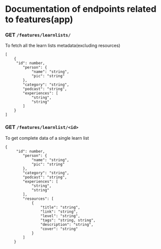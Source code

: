 # Documentation of endpoints related to features(app)

### GET `/features/learnlists/`
To fetch all the learn lists metadata(excluding resources)
```
[
	{
	 "id": number,
        "person": {
            "name": "string",
            "pic": "string"
        },
        "category": "string",
        "podcast": "string",
        "experiences": [
            "string",
            "string"
        ]
	}
]
```

### GET `/features/learnlist/<id>`
To get complete data of a single learn list
```
{
	 "id": number,
        "person": {
            "name": "string",
            "pic": "string"
        },
        "category": "string",
        "podcast": "string",
        "experiences": [
            "string",
            "string"
        ],
        "resources": [
        	{
	            "title": "string",
	            "link": "string",
	            "level": "string",
	            "tags": "string, string",
	            "description": "string",
	            "cover": "string"
        	}
        ]
	}
```